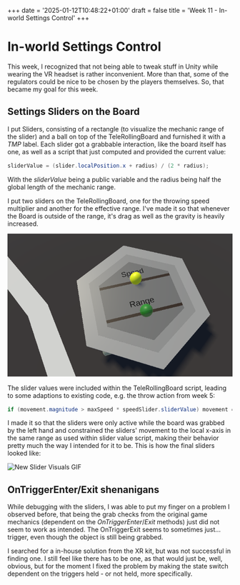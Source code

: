 +++
date = '2025-01-12T10:48:22+01:00'
draft = false
title = 'Week 11 - In-world Settings Control'
+++

# In-world Settings Control
This week, I recognized that not being able to tweak stuff in Unity while wearing the VR headset is rather inconvenient. More than that, some of the regulators could be nice to be chosen by the players themselves. So, that became my goal for this week.

## Settings Sliders on the Board
I put Sliders, consisting of a rectangle (to visualize the mechanic range of the slider) and a ball on top of the TeleRollingBoard and furnished it with a *TMP* label. Each slider got a grabbable interaction, like the board itself has one, as well as a script that just computed and provided the current value:

```csharp
sliderValue = (slider.localPosition.x + radius) / (2 * radius);
```
With the *sliderValue* being a public variable and the radius being half the global length of the mechanic range.

I put two sliders on the TeleRollingBoard, one for the throwing speed multiplier and another for the effective range. I've made it so that whenever the Board is outside of the range, it's drag as well as the gravity is heavily increased.

![New Slider Visuals](https://raw.githubusercontent.com/theblacki/IVRAR_Project/master/static/img/week11/TRBsliders.png "Screenshot of the TeleRollingBoard with active Sliders and without halo")

The slider values were included within the TeleRollingBoard script, leading to some adaptions to existing code, e.g. the throw action from week 5:

```csharp
if (movement.magnitude > maxSpeed * speedSlider.sliderValue) movement = maxSpeed * speedSlider.sliderValue * movement.normalized;
```

I made it so that the sliders were only active while the board was grabbed by the left hand and constrained the sliders' movement to the local x-axis in the same range as used within slider value script, making their behavior pretty much the way I intended for it to be. This is how the final sliders looked like:

![New Slider Visuals GIF](https://raw.githubusercontent.com/theblacki/IVRAR_Project/master/static/img/week11/Sliders.gif "GIF of the Parkour Sliders in action")

## OnTriggerEnter/Exit shenanigans
While debugging with the sliders, I was able to put my finger on a problem I observed before, that being the grab checks from the original game mechanics (dependent on the *OnTriggerEnter*/*Exit* methods) just did not seem to work as intended. The OnTriggerExit seems to sometimes just... trigger, even though the object is still being grabbed.

I searched for a in-house solution from the XR kit, but was not successful in finding one. I still feel like there has to be one, as that would just be, well, obvious, but for the moment I fixed the problem by making the state switch dependent on the triggers held - or not held, more specifically.